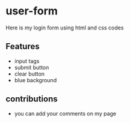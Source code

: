 # user-form

Here is my login form using html and css codes

## Features

- input tags
- submit button
- clear button
- blue background

## contributions

- you can add your comments on my page
